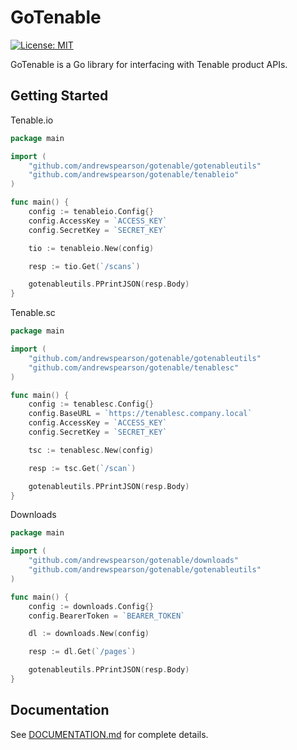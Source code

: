 # GoTenable
[![License: MIT](https://img.shields.io/badge/License-MIT-brightgreen.svg)](LICENSE)

GoTenable is a Go library for interfacing with Tenable product APIs.
## Getting Started
Tenable.io
```go
package main

import (
	"github.com/andrewspearson/gotenable/gotenableutils"
	"github.com/andrewspearson/gotenable/tenableio"
)

func main() {
	config := tenableio.Config{}
	config.AccessKey = `ACCESS_KEY`
	config.SecretKey = `SECRET_KEY`

	tio := tenableio.New(config)

	resp := tio.Get(`/scans`)

	gotenableutils.PPrintJSON(resp.Body)
}
```
Tenable.sc
```go
package main

import (
	"github.com/andrewspearson/gotenable/gotenableutils"
	"github.com/andrewspearson/gotenable/tenablesc"
)

func main() {
	config := tenablesc.Config{}
	config.BaseURL = `https://tenablesc.company.local`
	config.AccessKey = `ACCESS_KEY`
	config.SecretKey = `SECRET_KEY`

	tsc := tenablesc.New(config)

	resp := tsc.Get(`/scan`)

	gotenableutils.PPrintJSON(resp.Body)
}
```
Downloads
```go
package main

import (
	"github.com/andrewspearson/gotenable/downloads"
	"github.com/andrewspearson/gotenable/gotenableutils"
)

func main() {
	config := downloads.Config{}
	config.BearerToken = `BEARER_TOKEN`

	dl := downloads.New(config)

	resp := dl.Get(`/pages`)

	gotenableutils.PPrintJSON(resp.Body)
}
```
## Documentation
See [DOCUMENTATION.md](DOCUMENTATION.md) for complete details.
